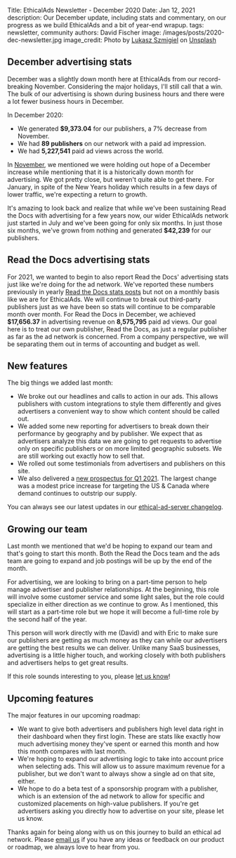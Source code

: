 Title: EthicalAds Newsletter - December 2020
Date: Jan 12, 2021
description: Our December update, including stats and commentary, on our progress as we build EthicalAds and a bit of year-end wrapup.
tags: newsletter, community
authors: David Fischer
image: /images/posts/2020-dec-newsletter.jpg
image_credit: <span>Photo by <a href="https://unsplash.com/@szmigieldesign?utm_source=unsplash&amp;utm_medium=referral&amp;utm_content=creditCopyText">Lukasz Szmigiel</a> on <a href="https://unsplash.com/s/photos/november?utm_source=unsplash&amp;utm_medium=referral&amp;utm_content=creditCopyText">Unsplash</a></span>


[comment]: # (The queries run to get this data, then computed in a spreadsheet for publisher rev)
[comment]: # (?start_date=2020-08-01&end_date=2020-08-31&campaign_type=All+types&revenue_share_percentage=50.0)
[comment]: # (?start_date=2020-09-01&end_date=2020-09-30&campaign_type=paid&revenue_share_percentage=70.0&sort=revenue)


## December advertising stats

December was a slightly down month here at EthicalAds from our record-breaking November.
Considering the major holidays, I'll still call that a win.
The bulk of our advertising is shown during business hours and there were a lot fewer business hours in December.

In December 2020:

* We generated **$9,373.04** for our publishers, a 7% decrease from November.
* We had **89 publishers** on our network with a paid ad impression.
* We had **5,227,541** paid ad views across the world.

In [November]({filename}newsletter-november-2020.md), we mentioned we were holding out hope of a December increase
while mentioning that it is a historically down month for advertising.
We got pretty close, but weren't quite able to get there.
For January, in spite of the New Years holiday which results in a few days of lower traffic,
we're expecting a return to growth.

It's amazing to look back and realize that while we've been sustaining Read the Docs with advertising for a few years now,
our wider EthicalAds network just started in July and we've been going for only six months.
In just those six months, we've grown from nothing and generated **$42,239** for our publishers.


## Read the Docs advertising stats

For 2021, we wanted to begin to also report Read the Docs' advertising stats just like we're doing for the ad network.
We've reported these numbers previously in yearly [Read the Docs stats posts](https://blog.readthedocs.com/read-the-docs-2019-stats/)
but not on a monthly basis like we are for EthicalAds.
We will continue to break out third-party publishers just as we have been so stats will continue to be comparable month over month.
For Read the Docs in December, we achieved **$17,656.37** in advertising revenue on **8,575,795** paid ad views.
Our goal here is to treat our own publisher, Read the Docs, as just a regular publisher as far as the ad network is concerned.
From a company perspective, we will be separating them out in terms of accounting and budget as well.

[comment]: # (This excludes RTD revenue share partners)


## New features

The big things we added last month:

* We broke out our headlines and calls to action in our ads.
  This allows publishers with custom integrations to style them differently and gives advertisers
  a convenient way to show which content should be called out.
* We added some new reporting for advertisers to break down their performance by geography and by publisher.
  We expect that as advertisers analyze this data we are going to get requests to advertise only on specific publishers
  or on more limited geographic subsets. We are still working out exactly how to sell that.
* We rolled out some testimonials from advertisers and publishers on this site.
* We also delivered a [new prospectus for Q1 2021]({static}/prospectus/ethicalads-advertiser-prospectus.pdf).
  The largest change was a modest price increase for targeting the US & Canada
  where demand continues to outstrip our supply.

You can always see our latest updates in our [ethical-ad-server changelog](https://ethical-ad-server.readthedocs.io/en/latest/developer/changelog.html).


## Growing our team

Last month we mentioned that we'd be hoping to expand our team and that's going to start this month.
Both the Read the Docs team and the ads team are going to expand
and job postings will be up by the end of the month.

For advertising, we are looking to bring on a part-time person
to help manage advertiser and publisher relationships.
At the beginning, this role will involve some customer service and some light sales,
but the role could specialize in either direction as we continue to grow.
As I mentioned, this will start as a part-time role but we hope it will become a full-time role
by the second half of the year.

This person will work directly with me (David) and with Eric
to make sure our publishers are getting as much money as they can
while our advertisers are getting the best results we can deliver.
Unlike many SaaS businesses, advertising is a little higher touch,
and working closely with both publishers and advertisers helps to get great results.

If this role sounds interesting to you, please [let us know](mailto:ads@ethicalads.io?subject=Ads%20relationship%20manager%20role)!


## Upcoming features

The major features in our upcoming roadmap:


* We want to give both advertisers and publishers high level data right in their dashboard when they first login.
  These are stats like exactly how much advertising money they've spent or earned this month
  and how this month compares with last month.
* We're hoping to expand our advertising logic to take into account price when selecting ads.
  This will allow us to assure maximum revenue for a publisher,
  but we don't want to always show a single ad on that site, either.
* We hope to do a beta test of a sponsorship program with a publisher,
  which is an extension of the ad network to allow for specific and customized placements on high-value publishers.
  If you're get advertisers asking you directly how to advertise on your site,
  please let us know.

Thanks again for being along with us on this journey to build an ethical ad network.
Please [email us](mailto:ads@ethicalads.io) if you have any ideas or feedback on our product or roadmap,
we always love to hear from you.
